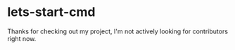 # lets-start-cmd
Thanks for checking out my project, I'm not actively looking for contributors right now.